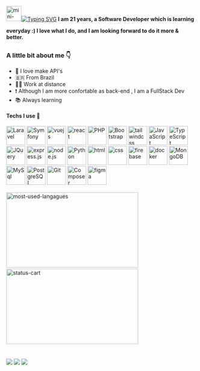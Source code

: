 <div style="display:inline-flex; align-items:center;">

<img alt="mini-guy-playing-guitar" width="40" src="https://i11.photobucket.com/albums/a168/evelynregly/minigifs/0513m_013.gif"/><a href="https://git.io/typing-svg"><img src="https://readme-typing-svg.demolab.com?font=Fira+Code&duration=2000&pause=1000&color=FBF1C7&width=435&lines=Welcome.;I+am+a+fullstack+developer.;I+am+specialized+in+back-end.;My+stack+is+PHP+%2F+JavaScript+%26+more!" alt="Typing SVG" /></a>

  </div>
  <b>
    I am 21 years, a Software Developer which is learning everyday :) I love what I do, and I am looking forward to do it more & better.<br>
  </b>
  
  ##
  
  ### A little bit about me 👇
  <ul>
    <li>💌 I love make API's</li>
    <li>🇧🇷 From Brazil</li>
    <li>👨‍💻 Work at distance</li>
    <li>❗ Although I am more confortable as back-end , I am a FullStack Dev</li>
    <li>📚 Always learning</li>
  </ul>

  <div>
    <h4>Techs I use 🤖</h4>
    <img height="50"  alt="Laravel" src="https://cdn.jsdelivr.net/gh/devicons/devicon@latest/icons/laravel/laravel-original.svg"/>
    <img height="50"  alt="Symfony" src="https://cdn.jsdelivr.net/gh/devicons/devicon@latest/icons/symfony/symfony-original.svg"/>
    <img height="50"  alt="vuejs" src="https://cdn.jsdelivr.net/gh/devicons/devicon/icons/vuejs/vuejs-original.svg"/>
    <img height="50"  alt="react" src="https://cdn.jsdelivr.net/gh/devicons/devicon@latest/icons/react/react-original.svg"/>
    <img height="50" alt="PHP" src="https://cdn.jsdelivr.net/gh/devicons/devicon@latest/icons/php/php-original.svg"/>
    <img height="50"  alt="Bootstrap" src="https://cdn.jsdelivr.net/gh/devicons/devicon@latest/icons/bootstrap/bootstrap-original.svg"/>
    <img height="50"  alt="tailwindcss" src="https://cdn.jsdelivr.net/gh/devicons/devicon@latest/icons/tailwindcss/tailwindcss-original.svg"/>
    <img height="50"  alt="JavaScript" src="https://cdn.jsdelivr.net/gh/devicons/devicon/icons/javascript/javascript-plain.svg"/>
    <img height="50"  alt="TypeScript" src="https://cdn.jsdelivr.net/gh/devicons/devicon@latest/icons/typescript/typescript-original.svg"/>
    <img height="50" alt="JQuery" src="https://cdn.jsdelivr.net/gh/devicons/devicon/icons/jquery/jquery-original.svg"/>
    <img height="50"  alt="express.js" src="https://cdn.jsdelivr.net/gh/devicons/devicon@latest/icons/express/express-original.svg"/>
    <img height="50"  alt="node.js" src="https://cdn.jsdelivr.net/gh/devicons/devicon@latest/icons/nodejs/nodejs-plain-wordmark.svg"/>
    <img height="50"  alt="Python" src="https://cdn.jsdelivr.net/gh/devicons/devicon/icons/python/python-original.svg"/>
    <img height="50" alt="html" src="https://cdn.jsdelivr.net/gh/devicons/devicon/icons/html5/html5-original.svg" />
    <img height="50" alt="css" src="https://cdn.jsdelivr.net/gh/devicons/devicon/icons/css3/css3-original.svg" />
    <img height="50" alt="firebase" src="https://cdn.jsdelivr.net/gh/devicons/devicon@latest/icons/firebase/firebase-original.svg" />
    <img height="50" alt="docker" src="https://cdn.jsdelivr.net/gh/devicons/devicon@latest/icons/docker/docker-plain.svg" />
    <img height="50"  alt="MongoDB" src="https://cdn.jsdelivr.net/gh/devicons/devicon@latest/icons/mongodb/mongodb-plain-wordmark.svg"/>
    <img height="50"  alt="MySql" src="https://cdn.jsdelivr.net/gh/devicons/devicon/icons/mysql/mysql-original.svg"/>
    <img height="50"  alt="PostgreSQL" src="https://cdn.jsdelivr.net/gh/devicons/devicon/icons/postgresql/postgresql-plain.svg"/>
    <img height="50"  alt="Git" src="https://cdn.jsdelivr.net/gh/devicons/devicon/icons/git/git-original.svg"/>
    <img height="50"  alt="Composer" src="https://cdn.jsdelivr.net/gh/devicons/devicon/icons/composer/composer-original.svg"/>
    <img height="50"  alt="figma" src="https://cdn.jsdelivr.net/gh/devicons/devicon/icons/figma/figma-original.svg"/>
  </div><br>

  <div style="display:inline">
    <img src="https://github-readme-stats.vercel.app/api/top-langs/?username=vdanviel&theme=gruvbox_light&layout=compact" alt="most-used-langagues" width="350" height="200">&nbsp;&nbsp;&nbsp;
    <img src="https://github-readme-stats.vercel.app/api?username=anuraghazra&theme=gruvbox_light" alt="status-cart" width="350" height="200">
  </div>
  
  #
  
  <div> 
    <a href="https://www.instagram.com/danv.dev/" target="_blank"><img src="https://img.shields.io/badge/-Instagram-%23E4405F?style=for-the-badge&logo=instagram&logoColor=white" target="_blank"></a>
    <a href = "mailto:victordn.araujo@gmail.com"><img src="https://img.shields.io/badge/-Gmail-%23333?style=for-the-badge&logo=gmail&logoColor=white" target="_blank"></a>
    <a href="https://www.linkedin.com/in/victor-daniel-b0a5a4214/" target="_blank"><img src="https://img.shields.io/badge/LinkedIn-0077B5?style=for-the-badge&logo=linkedin&logoColor=white" target="_blank"></a>
   </div>

